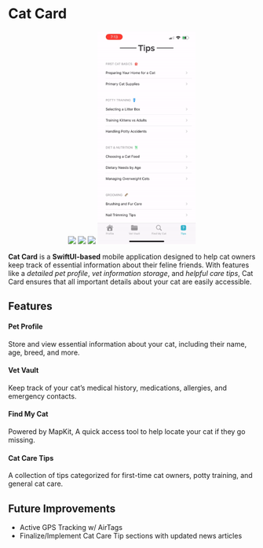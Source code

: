 # Cat Card

<p align="center">
  <img src="https://github.com/Dabby-Tabby/CatCard/blob/main/CatCardDemo1.1.gif" width="200"/>
  <img src="https://github.com/Dabby-Tabby/CatCard/blob/main/CatCardDemo2.gif" width="200"/>
  <img src="https://github.com/Dabby-Tabby/CatCard/blob/main/CatCardDemo3.gif" width="200"/>
  <img src="https://github.com/Dabby-Tabby/CatCard/blob/main/CatCardDemo4.gif" width="200"/>
</p>


**Cat Card** is a **SwiftUI-based** mobile application designed to help cat owners keep track of essential information about their feline friends. With features like a *detailed pet profile*, *vet information storage*, and *helpful care tips*, Cat Card ensures that all important details about your cat are easily accessible.

## Features

#### Pet Profile
Store and view essential information about your cat, including their name, age, breed, and more.
#### Vet Vault
Keep track of your cat’s medical history, medications, allergies, and emergency contacts.
#### Find My Cat
Powered by MapKit, A quick access tool to help locate your cat if they go missing.
#### Cat Care Tips
A collection of tips categorized for first-time cat owners, potty training, and general cat care.

## Future Improvements

- Active GPS Tracking w/ AirTags
- Finalize/Implement Cat Care Tip sections with updated news articles
